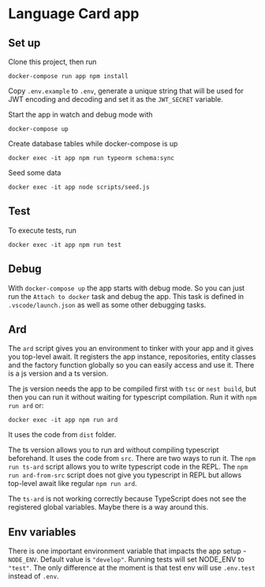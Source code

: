 # Language Card app

## Set up

Clone this project, then run

`docker-compose run app npm install`

Copy `.env.example` to `.env`, generate a unique string that will be used for JWT encoding and decoding and set it as the `JWT_SECRET` variable.

Start the app in watch and debug mode with

`docker-compose up`

Create database tables while docker-compose is up

`docker exec -it app npm run typeorm schema:sync`

Seed some data

`docker exec -it app node scripts/seed.js`

## Test

To execute tests, run

`docker exec -it app npm run test`

## Debug

With `docker-compose up` the app starts with debug mode. So you can just run the `Attach to docker` task and debug the app. This task is defined in `.vscode/launch.json` as well as some other debugging tasks.

## Ard

The `ard` script gives you an environment to tinker with your app and it gives you top-level await. It registers the app instance, repositories, entity classes and the factory function globally so you can easily access and use it. There is a js version and a ts version.

The js version needs the app to be compiled first with `tsc` or `nest build`, but then you can run it without waiting for typescript compilation. Run it with `npm run ard` or:

`docker exec -it app npm run ard`

It uses the code from `dist` folder.

The ts version allows you to run ard without compiling typescript beforehand. It uses the code from `src`. There are two ways to run it. The `npm run ts-ard` script allows you to write typescript code in the REPL. The `npm run ard-from-src` script does not give you typescript in REPL but allows top-level await like regular `npm run ard`.

The `ts-ard` is not working correctly because TypeScript does not see the registered global variables. Maybe there is a way around this.

## Env variables

There is one important environment variable that impacts the app setup - `NODE_ENV`. Default value is `"develop"`. Running tests will set NODE_ENV to `"test"`. The only difference at the moment is that test env will use `.env.test` instead of `.env`.